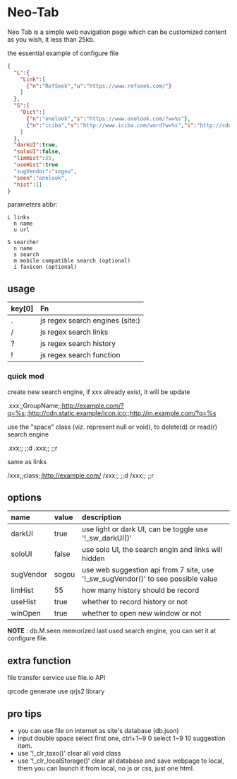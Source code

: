# Neo-Tab

Neo Tab is a simple web navigation page which can be customized content as you wish, it less than 25kb.

the essential example of configure file

```json
{
  "L":{
    "Link":[
      {"n":"RefSeek","u":"https://www.refseek.com/"}
    ]
  },
  "S":{
    "Dict":[
      {"n":"onelook","s":"https://www.onelook.com/?w=%s"},
      {"n":"iciba","s":"http://www.iciba.com/word?w=%s","i":"http://cdn.iciba.com/www/img/www/favicon.ico"}
    ]
  },
  "darkUI":true,
  "soloUI":false,
  "limHist":55,
  "useHist":true
  "sugVendor":"sogou",
  "seen":"onelook",
  "hist":[]
}
```

parameters abbr:

```
L links
  n name
  u url

S searcher
  n name
  s search
  m mobile compatible search (optional)
  i favicon (optional)

```

## usage

|key[0] | Fn  |
|:------|:----|
| .     | js regex search engines (site:) |
| /     | js regex search links           |
| ?     | js regex search history         |
| !     | js regex search function        |

### quick mod
create new search engine, if xxx already exist, it will be update

   .xxx;;GroupName;;http://example.com/?q=%s;;http://cdn.static.example/icon.ico;;http://m.example.com/?q=%s

use the "space" class (viz. represent null or void), to delete(d) or read(r) search engine

   .xxx;; ;;d
   .xxx;; ;;r

same as links

   /xxx;;class;;http://example.com/
   /xxx;; ;;d
   /xxx;; ;;r

## options

|name     |value  |description|
|:---     |:---   |:--------- |
|darkUI   |true   | use light or dark UI, can be toggle use '!\_sw\_darkUI()' |
|soloUI   |false  | use solo UI, the search engin and links will hidden |
|sugVendor|sogou  | use web suggestion api from 7 site, use '!\_sw\_sugVendor()' to see possible value |
|limHist  |55     | how many history should be record |
|useHist  |true   | whether to record history or not |
|winOpen  |true   | whether to open new window or not |

 __NOTE__ : db.M.seen memorized last used search engine, you can set it at configure file.

## extra function

file transfer service use file.io API

qrcode generate use qrjs2 library

## pro tips

- you can use file on internet as site's database (db.json)
- input double space select first one, ctrl+1~9 0 select 1~9 10 suggestion item.
- use '!\_clr\_taxo()' clear all void class
- use '!\_clr\_localStorage()' clear all database and save webpage to local,
 them you can launch it from local, no js or css, just one html.

